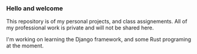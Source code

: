 ### Hello and welcome

This repository is of my personal projects, and class assignements. All of my professional work is private and will not be shared here. 

I'm working on learning the Django framework, and some Rust programing at the moment.

<!--
**n3ptr/n3ptr** is a ✨ _special_ ✨ repository because its `README.md` (this file) appears on your GitHub profile.
- 🔭 I’m currently working on ...
- 🌱 I’m currently learning ...
- 👯 I’m looking to collaborate on ...
- 🤔 I’m looking for help with ...
- 💬 Ask me about ...
- 📫 How to reach me: ...
- 😄 Pronouns: ...
- ⚡ Fun fact: ...
-->
